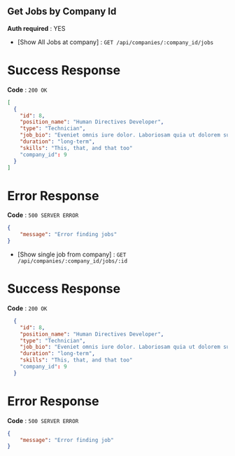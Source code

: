 ## Get Jobs by Company Id

**Auth required** : YES

* [Show All Jobs at company] : `GET /api/companies/:company_id/jobs`

# Success Response

**Code** : `200 OK`

```json
[
  {
    "id": 8,
    "position_name": "Human Directives Developer",
    "type": "Technician",
    "job_bio": "Eveniet omnis iure dolor. Laboriosam quia ut dolorem suscipit quod. Molestiae consequuntur animi provident consequatur repellendus est vitae.",
    "duration": "long-term",
    "skills": "This, that, and that too"
    "company_id": 9
  }
]
```

# Error Response

**Code** : `500 SERVER ERROR`

```json
{
 	"message": "Error finding jobs"
}
```
* [Show single job from company] : `GET /api/companies/:company_id/jobs/:id`

# Success Response

**Code** : `200 OK`

```json
  {
    "id": 8,
    "position_name": "Human Directives Developer",
    "type": "Technician",
    "job_bio": "Eveniet omnis iure dolor. Laboriosam quia ut dolorem suscipit quod. Molestiae consequuntur animi provident consequatur repellendus est vitae.",
    "duration": "long-term",
    "skills": "This, that, and that too"
    "company_id": 9
  }
```

# Error Response

**Code** : `500 SERVER ERROR`

```json
{
 	"message": "Error finding job"
}
```
